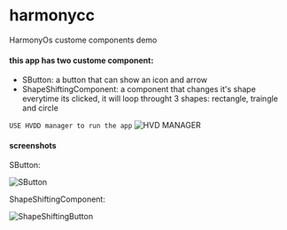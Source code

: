 # harmonycc
HarmonyOs custome components demo

#### this app has two custome component:

- SButton: a button that can show an icon and arrow
- ShapeShiftingComponent: a component that changes it's shape everytime its clicked, it will loop throught 3 shapes: rectangle, traingle and circle

``` USE HVDD manager to run the app ```
![HVD MANAGER](https://github.com/megaacheyounes/harmonycc/blob/master/images/hvd.jpg "HVD manager in DevEco studio")

#### screenshots

SButton:

![SButton](https://github.com/megaacheyounes/harmonycc/blob/master/images/sbutton.gif "SButton custome component")

ShapeShiftingComponent:

![ShapeShiftingButton](https://github.com/megaacheyounes/harmonycc/blob/master/images/ssc.gif "SButton custome component")

